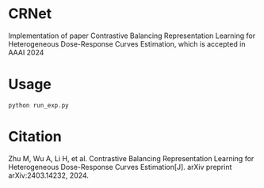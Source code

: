 # CRNet
Implementation of paper Contrastive Balancing Representation Learning for Heterogeneous Dose-Response Curves Estimation, which is accepted in AAAI 2024

# Usage
```
python run_exp.py
```

# Citation
Zhu M, Wu A, Li H, et al. Contrastive Balancing Representation Learning for Heterogeneous Dose-Response Curves Estimation[J]. arXiv preprint arXiv:2403.14232, 2024.
